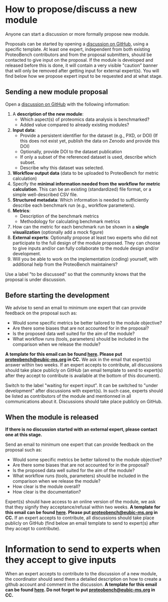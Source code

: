 # How to propose/discuss a new module

Anyone can start a discussion or more formally propose new module.

Proposals can be started by opening a [discussion on GitHub](https://github.com/orgs/Proteobench/discussions/new?category=potential-new-module-to-discuss), using a specific template. 
At least one expert, independent from both existing ProteoBench contributors and from the proposal submitters, should be contacted to give input on the proposal. If the module is developed and released before this is done, it will contain a very visible "caution" banner that will only be removed after getting input for external expert(s). You will find below how we propose expert input to be requested and at what stage. 

## Sending a new module proposal

Open a [discussion on GitHub](https://github.com/orgs/Proteobench/discussions/new?category=potential-new-module-to-discuss) with the following information:

1. A **description of the new module**:
    - Which aspect(s) of proteomics data analysis is benchmarked?
    - Added value compared to already existing modules?
2. **Input data**:
    - Provide a persistent identifier for the dataset (e.g., PXD, or DOI) (If this does not exist yet, publish the data on Zenodo and provide this DOI)
    - Optionally, provide DOI to the dataset publication
    - If only a subset of the referenced dataset is used, describe which subset.
    - Describe why this dataset was selected.
3. **Workflow output data** (data to be uploaded to ProteoBench for metric calculation)
4. Specify the **minimal information needed from the workflow for metric calculation**. This can be an existing (standardized) file format, or a simple well-described CSV file.
5. **Structured metadata**: Which information is needed to sufficiently describe each benchmark run (e.g., workflow parameters).
6. **Metrics**:
    - Description of the benchmark metrics
    - Methodology for calculating benchmark metrics
7. How can the metric for each benchmark run be shown in a **single visualization** (optionally add a mock figure)
8. **External experts**: Optionally propose at least two experts who did not participate to the full design of the module proposed. They can choose to give inputs and/or can fully collaborate to the module design and/or development.
9. Will you be able to work on the implementation (coding) yourself, with additional help from the ProteoBench maintainers?

Use a label "to be discussed" so that the community knows that the proposal is under discussion.

## Before starting the development

We advise to send an email to minimum one expert that can provide feedback on the proposal such as:

* Would some specific metrics be better tailored to the module objective?
* Are there some biases that are not accounted for in the proposal?
* Is the proposed data well suited for the aim of the module?
* What workflow runs (tools, parameters) should be included in the comparison when we release the module?

**A template for this email can be found [here](https://github.com/Proteobench/ProteoBench/tree/main/docs/general-information/templates_emails_module_proposal/first_request_expert_opinion.txt). Please put proteobench@eubic-ms.org in CC.**
We ask in the email that expert(s) answer within two weeks. If an expert accepts to contribute, all discussions should take place publicly on GitHub (an email template to send to expert(s) after they accept to contribute is available at the bottom of this document).

Switch to the label "waiting for expert input". It can be switched to "under development" after discussions with expert(s). In such case, experts should be listed as contributors of the module and mentionned in all communications about it. Discussions should take place publicly on GitHub. 

## When the module is released 

**If there is no discussion started with an external expert, please contact one at this stage.**

Send an email to minimum one expert that can provide feedback on the proposal such as:

* Would some specific metrics be better tailored to the module objective?
* Are there some biases that are not accounted for in the proposal?
* Is the proposed data well suited for the aim of the module?
* What workflow runs (tools, parameters) should be included in the comparison when we release the module?
* How clear is the module overall?
* How clear is the documentation?

Expert(s) should have access to an online version of the module, we ask that they signify they acceptance/refusal within two weeks. 
**A template for this email can be found [here](https://github.com/Proteobench/ProteoBench/tree/main/docs/general-information/templates_emails_module_proposal/second_request_expert_opinion.txt). Please put proteobench@eubic-ms.org in CC.** If an expert accepts to contribute, all discussions should take place publicly on GitHub (find below an email template to send to expert(s) after they accept to contribute).

# Information to send to experts when they accept to give inputs

When an expert accepts to contribute to the discussion of a new module, the coordinator should send them a detailed description on how to create a github account and comment in the discussion. **A template for this email can be found [here](https://github.com/Proteobench/ProteoBench/tree/main/docs/general-information/templates_emails_module_proposal/help_for_contributing_expert.txt). Do not forget to put proteobench@eubic-ms.org in CC.**